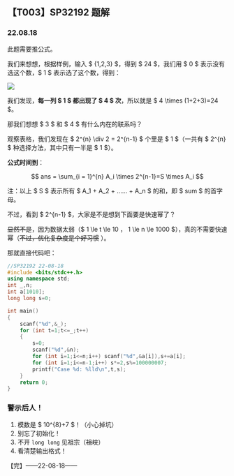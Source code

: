 <head>
    <link rel="stylesheet" href="../main.css"/>
	<link rel="stylesheet" href="./highlight.min.css"/>
	<script src="./highlight.min.js"></script>
	<script>hljs.highlightAll();</script>
    <script src="https://cdn.mathjax.org/mathjax/latest/MathJax.js?config=TeX-AMS-MML_HTMLorMML" type="text/javascript"></script>
    <script type="text/x-mathjax-config">
        MathJax.Hub.Config({
            tex2jax: {
            skipTags: ['script', 'noscript', 'style', 'textarea', 'pre'],
            inlineMath: [['$','$']]
            }
        });
    </script>
</head>

## 【T003】SP32192 题解
### 22.08.18

此题需要推公式。

我们来想想，根据样例，输入 $ {1,2,3} $，得到 $ 24 $，我们用 $ 0 $ 表示没有选这个数，$ 1 $ 表示选了这个数，得到：

![](https://cdn.luogu.com.cn/upload/image_hosting/1rxr7uo1.png?x-oss-process=image/resize,m_lfit,h_400,w_100)

我们发现，**每一列 $ 1 $ 都出现了 $ 4 $ 次**，所以就是 $ 4 \times (1+2+3)=24 $。

那我们想想 $ 3 $ 和 $ 4 $ 有什么内在的联系吗？

观察表格，我们发现在 $ 2^{n} \div 2 = 2^{n-1} $ 个里是 $ 1 $（一共有 $ 2^{n} $ 种选择方法，其中只有一半是 $ 1 $）。

**公式时间到**：

$$ ans = \sum_{i = 1}^{n} A_i \times 2^{n-1}=S \times A_i $$ 

注：以上 $ S $ 表示所有 $ A_1 + A_2 + ...... + A_n $ 的和，即 $ sum $ 的首字母。

不过，看到 $ 2^{n-1} $，大家是不是想到下面要是快速幂了？

~~显然不是~~，因为数据太弱（$ 1 \le t \le 10 $，$ 1 \le n \le 1000 $），真的不需要快速幂（~~不过，优化复杂度是个好习惯~~ ）。

那就直接代码吧：

```cpp
//SP32192 22-08-18
#include <bits/stdc++.h>
using namespace std;
int _,n;
int a[1010];
long long s=0;

int main() 
{
    scanf("%d",&_);
    for (int t=1;t<=_;t++)
    {
        s=0;
        scanf("%d",&n);
        for (int i=1;i<=n;i++) scanf("%d",&a[i]),s+=a[i];
        for (int i=1;i<=n-1;i++) s*=2,s%=100000007;
        printf("Case %d: %lld\n",t,s);
    }
    return 0;
} 
```

### 警示后人！

1. 模数是 $ 10^{8}+7 $！（小心掉坑）
2. 别忘了初始化！
3. 不开 ```long long``` 见祖宗（~~祖坟~~）
4. 看清楚输出格式！

【完】——22-08-18——
